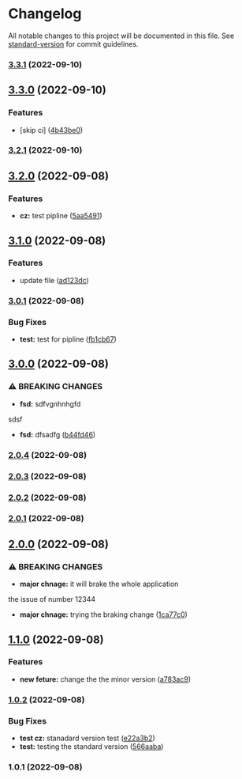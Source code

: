 # Changelog

All notable changes to this project will be documented in this file. See [standard-version](https://github.com/conventional-changelog/standard-version) for commit guidelines.

### [3.3.1](https://github.com/GorDavityan/demo-cz/compare/v3.3.0...v3.3.1) (2022-09-10)

## [3.3.0](https://github.com/GorDavityan/demo-cz/compare/v3.2.1...v3.3.0) (2022-09-10)


### Features

* [skip ci] ([4b43be0](https://github.com/GorDavityan/demo-cz/commit/4b43be02bde2618f00be82ac34f33b150fc34a39))

### [3.2.1](https://github.com/GorDavityan/demo-cz/compare/v3.2.0...v3.2.1) (2022-09-10)

## [3.2.0](https://github.com/GorDavityan/demo-cz/compare/v3.1.0...v3.2.0) (2022-09-08)


### Features

* **cz:** test pipline ([5aa5491](https://github.com/GorDavityan/demo-cz/commit/5aa549121467da97347bc94cf50ad6f1f22a6926))

## [3.1.0](https://github.com/GorDavityan/demo-cz/compare/v3.0.1...v3.1.0) (2022-09-08)


### Features

* update file ([ad123dc](https://github.com/GorDavityan/demo-cz/commit/ad123dc7b2877b0cf09aa428900ed741c29c0ecd))

### [3.0.1](https://github.com/GorDavityan/demo-cz/compare/v3.0.0...v3.0.1) (2022-09-08)


### Bug Fixes

* **test:** test for pipline ([fb1cb67](https://github.com/GorDavityan/demo-cz/commit/fb1cb67565e6f587f46d8dfa494b494c3be41e84))

## [3.0.0](https://github.com/GorDavityan/demo-cz/compare/v2.0.4...v3.0.0) (2022-09-08)


### ⚠ BREAKING CHANGES

* **fsd:** sdfvgnhnhgfd

sdsf

* **fsd:** dfsadfg ([b44fd46](https://github.com/GorDavityan/demo-cz/commit/b44fd46aff3bf30dbca2c2430ca8d16038b4d293))

### [2.0.4](https://github.com/GorDavityan/demo-cz/compare/v2.0.3...v2.0.4) (2022-09-08)

### [2.0.3](https://github.com/GorDavityan/demo-cz/compare/v2.0.2...v2.0.3) (2022-09-08)

### [2.0.2](https://github.com/GorDavityan/demo-cz/compare/v2.0.1...v2.0.2) (2022-09-08)

### [2.0.1](https://github.com/GorDavityan/demo-cz/compare/v2.0.0...v2.0.1) (2022-09-08)

## [2.0.0](https://github.com/GorDavityan/demo-cz/compare/v1.1.0...v2.0.0) (2022-09-08)


### ⚠ BREAKING CHANGES

* **major chnage:** it will brake the whole application

the issue of number 12344

* **major chnage:** trying the braking change ([1ca77c0](https://github.com/GorDavityan/demo-cz/commit/1ca77c06353a1c148e4aa15886aa5b5b318d59bb))

## [1.1.0](https://github.com/GorDavityan/demo-cz/compare/v1.0.2...v1.1.0) (2022-09-08)


### Features

* **new feture:** change the the minor version ([a783ac9](https://github.com/GorDavityan/demo-cz/commit/a783ac90fb71aef0c5b958acae7315295b546fbb))

### [1.0.2](https://github.com/GorDavityan/demo-cz/compare/v1.0.1...v1.0.2) (2022-09-08)


### Bug Fixes

* **test cz:** stanadard version test ([e22a3b2](https://github.com/GorDavityan/demo-cz/commit/e22a3b2732c2e9f2194a29f2ed7183b706ed47df))
* **test:** testing the standard version ([566aaba](https://github.com/GorDavityan/demo-cz/commit/566aaba4cdfef58fdaeec6c0ad4c84ba96699945))

### 1.0.1 (2022-09-08)
